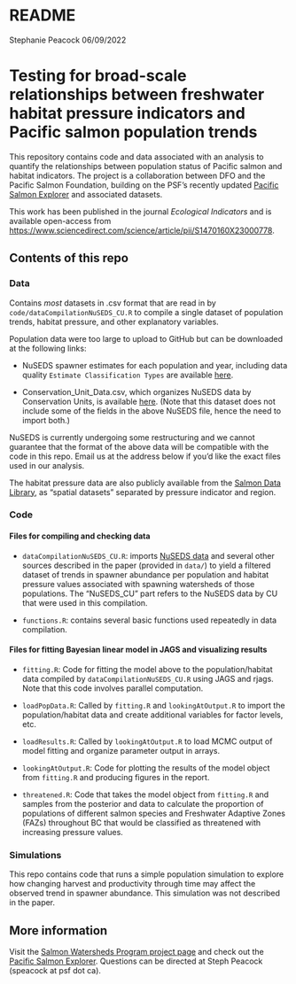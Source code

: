 README
================
Stephanie Peacock
06/09/2022

# Testing for broad-scale relationships between freshwater habitat pressure indicators and Pacific salmon population trends

This repository contains code and data associated with an analysis to
quantify the relationships between population status of Pacific salmon
and habitat indicators. The project is a collaboration between DFO and
the Pacific Salmon Foundation, building on the PSF’s recently updated
[Pacific Salmon Explorer](www.salmonexplorer.ca) and associated
datasets.

This work has been published in the journal *Ecological Indicators* and
is available open-access from
<https://www.sciencedirect.com/science/article/pii/S1470160X23000778>.

## Contents of this repo

### Data

Contains *most* datasets in .csv format that are read in by
`code/dataCompilationNuSEDS_CU.R` to compile a single dataset of
population trends, habitat pressure, and other explanatory variables.

Population data were too large to upload to GitHub but can be downloaded
at the following links:

- NuSEDS spawner estimates for each population and year, including data
  quality `Estimate Classification Types` are available
  [here](https://open.canada.ca/data/en/dataset/c48669a3-045b-400d-b730-48aafe8c5ee6/resource/f2f34577-600e-46f1-b015-8e9991ced008).

- Conservation_Unit_Data.csv, which organizes NuSEDS data by
  Conservation Units, is available
  [here](https://open.canada.ca/data/en/dataset/c48669a3-045b-400d-b730-48aafe8c5ee6/resource/712e87ce-a2b0-4f42-9c17-fdb8d07b8bc8).
  (Note that this dataset does not include some of the fields in the
  above NuSEDS file, hence the need to import both.)

NuSEDS is currently undergoing some restructuring and we cannot
guarantee that the format of the above data will be compatible with the
code in this repo. Email us at the address below if you’d like the exact
files used in our analysis.

The habitat pressure data are also publicly available from the [Salmon
Data Library](https://data.salmonwatersheds.ca/data-library/), as
“spatial datasets” separated by pressure indicator and region.

### Code

#### Files for compiling and checking data

- `dataCompilationNuSEDS_CU.R`: imports [NuSEDS
  data](https://open.canada.ca/data/en/dataset/c48669a3-045b-400d-b730-48aafe8c5ee6)
  and several other sources described in the paper (provided in `data/`)
  to yield a filtered dataset of trends in spawner abundance per
  population and habitat pressure values associated with spawning
  watersheds of those populations. The “NuSEDS_CU” part refers to the
  NuSEDS data by CU that were used in this compilation.

- `functions.R`: contains several basic functions used repeatedly in
  data compilation.

#### Files for fitting Bayesian linear model in JAGS and visualizing results

- `fitting.R`: Code for fitting the model above to the
  population/habitat data compiled by `dataCompilationNuSEDS_CU.R` using
  JAGS and rjags. Note that this code involves parallel computation.

- `loadPopData.R`: Called by `fitting.R` and `lookingAtOutput.R` to
  import the population/habitat data and create additional variables for
  factor levels, etc.

- `loadResults.R`: Called by `lookingAtOutput.R` to load MCMC output of
  model fitting and organize parameter output in arrays.

- `lookingAtOutput.R`: Code for plotting the results of the model object
  from `fitting.R` and producing figures in the report.

- `threatened.R`: Code that takes the model object from `fitting.R` and
  samples from the posterior and data to calculate the proportion of
  populations of different salmon species and Freshwater Adaptive Zones
  (FAZs) throughout BC that would be classified as threatened with
  increasing pressure values.

### Simulations

This repo contains code that runs a simple population simulation to
explore how changing harvest and productivity through time may affect
the observed trend in spawner abundance. This simulation was not
described in the paper.

## More information

Visit the [Salmon Watersheds Program project
page](https://salmonwatersheds.ca/projects/assessing-the-vulnerability-of-pacific-salmon-to-freshwater-habitat-pressures/)
and check out the [Pacific Salmon Explorer](www.salmonexplorer.ca).
Questions can be directed at Steph Peacock (speacock at psf dot ca).
